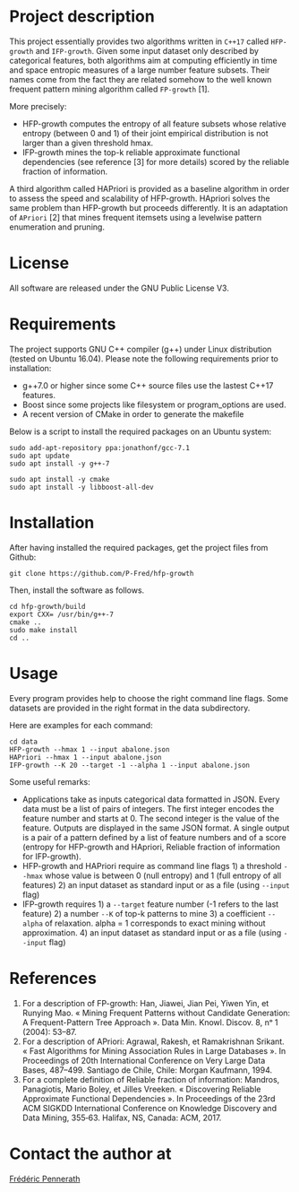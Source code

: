 # Project description

This project essentially provides two algorithms written in `C++17` called `HFP-growth` and `IFP-growth`.
Given some input dataset only described by categorical features, both algorithms aim at computing efficiently in time and space entropic measures of a large number feature subsets.
Their names come from the fact they are related somehow to the well known frequent pattern mining algorithm called `FP-growth` [1].

More precisely:
- HFP-growth computes the entropy of all feature subsets whose relative entropy (between 0 and 1) of their joint empirical distribution is not larger than a given threshold hmax.
- IFP-growth mines the top-k reliable approximate functional dependencies (see reference [3] for more details) scored by the reliable fraction of information.

A third algorithm called HAPriori is provided as a baseline algorithm in order to assess the speed and scalability of HFP-growth.
HApriori solves the same problem than HFP-growth but proceeds differently. It is an adaptation of `APriori` [2] that mines frequent itemsets using a levelwise pattern enumeration and pruning.

# License

All software are released under the GNU Public License V3.

# Requirements

The project supports GNU C++ compiler (g++) under Linux distribution (tested on Ubuntu 16.04).
Please note the following requirements prior to installation:
- g++7.0 or higher since some C++ source files use the lastest C++17 features.
- Boost since some projects like filesystem or program_options are used.
- A recent version of CMake in order to generate the makefile

Below is a script to install the required packages on an Ubuntu system:

```
sudo add-apt-repository ppa:jonathonf/gcc-7.1
sudo apt update
sudo apt install -y g++-7

sudo apt install -y cmake
sudo apt install -y libboost-all-dev

```

# Installation 

After having installed the required packages, get the project files from Github:

``` 
git clone https://github.com/P-Fred/hfp-growth
``` 

Then, install the software as follows.

```
cd hfp-growth/build
export CXX= /usr/bin/g++-7
cmake ..
sudo make install
cd ..
```

# Usage

Every program provides help to choose the right command line flags. Some datasets are provided in the right format in the data subdirectory.

Here are examples for each command:
```
cd data
HFP-growth --hmax 1 --input abalone.json
HAPriori --hmax 1 --input abalone.json
IFP-growth --K 20 --target -1 --alpha 1 --input abalone.json
```

Some useful remarks:
- Applications take as inputs categorical data formatted in JSON. Every data must be a list of pairs of integers. The first integer encodes the feature number and starts at 0. The second integer is the value of the feature. Outputs are displayed in the same JSON format. A single output is a pair of a pattern defined by a list of feature numbers and of a score (entropy for HFP-growth and HApriori, Reliable fraction of information for IFP-growth).
- HFP-growth and HAPriori require as command line flags 1) a threshold `--hmax` whose value is between 0 (null entropy) and 1 (full entropy of all features) 2) an input dataset as standard input or as a file (using `--input` flag)
- IFP-growth  requires 1) a `--target` feature number (-1 refers to the last feature) 2) a number `--K` of top-k patterns to mine 3) a coefficient `--alpha` of relaxation. alpha = 1 corresponds to exact mining without approximation. 4) an input dataset as standard input or as a file (using `--input` flag)

# References

1. For a description of FP-growth:
Han, Jiawei, Jian Pei, Yiwen Yin, et Runying Mao. « Mining Frequent Patterns without Candidate Generation: A Frequent-Pattern Tree Approach ». Data Min. Knowl. Discov. 8, nᵒ 1 (2004): 53–87.
2. For a description of APriori:
Agrawal, Rakesh, et Ramakrishnan Srikant. « Fast Algorithms for Mining Association Rules in Large Databases ». In Proceedings of 20th International Conference on Very Large Data Bases, 487–499. Santiago de Chile, Chile: Morgan Kaufmann, 1994.
3. For a complete definition of Reliable fraction of information:
Mandros, Panagiotis, Mario Boley, et Jilles Vreeken. « Discovering Reliable Approximate Functional Dependencies ». In Proceedings of the 23rd ACM SIGKDD International Conference on  Knowledge Discovery and Data Mining, 355‑63. Halifax, NS, Canada: ACM, 2017.


# Contact the author at

<a href="https://github.com/P-Fred">Frédéric Pennerath</a>
